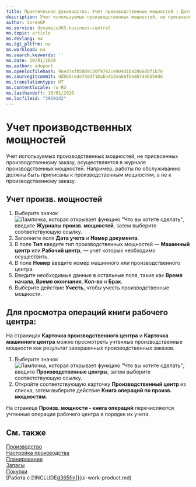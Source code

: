 ```yaml
---
title: Практическое руководство. Учет производственных мощностей | Документация Майкрософт
description: Учет используемых производственных мощностей, не присвоенных производственному заказу, осуществляется в журнале производственных мощностей. Например, работы по обслуживанию должны быть приписаны к производственным мощностям, а не к производственному заказу.
author: SorenGP
ms.service: dynamics365-business-central
ms.topic: article
ms.devlang: na
ms.tgt_pltfrm: na
ms.workload: na
ms.search.keywords: ''
ms.date: 10/01/2020
ms.author: edupont
ms.openlocfilehash: 96ed7af85889c20f9792ce904d1ba30660bf1b76
ms.sourcegitcommit: ddbb5cede750df1baba4b3eab8fbed6744b5b9d6
ms.translationtype: HT
ms.contentlocale: ru-RU
ms.lasthandoff: 10/01/2020
ms.locfileid: "3919142"
---
```

# <a name="post-capacities"></a>Учет производственных мощностей
Учет используемых производственных мощностей, не присвоенных производственному заказу, осуществляется в журнале производственных мощностей. Например, работы по обслуживанию должны быть приписаны к производственным мощностям, а не к производственному заказу.  

## <a name="to-post-capacities"></a>Учет произв. мощностей  
1.  Выберите значок ![Лампочка, которая открывает функцию "Что вы хотите сделать"](media/ui-search/search_small.png "Что вы хотите сделать"), введите **Журналы произв. мощностей**, затем выберите соответствующую ссылку.  
2.  Заполните поля **Дата учета** и **Номер документа**.  
3.  В поле **Тип** введите тип производственных мощностей — **Машинный центр** или **Рабочий центр**, — учет которых необходимо осуществить.  
4.  В поле **Номер** введите номер машинного или производственного центра.  
5.  Введите необходимые данные в остальные поля, такие как **Время начала**, **Время окончания**, **Кол-во** и **Брак**.  
6.  Выберите действие **Учесть**, чтобы учесть производственные мощности.  

## <a name="to-view-work-center-ledger-entries"></a>Для просмотра операций книги рабочего центра:  
На страницах **Карточка производственного центра** и **Карточка машинного центра** можно просмотреть учтенные производственные мощности как результат завершенных производственных заказов.    
1.  Выберите значок ![Лампочка, которая открывает функцию "Что вы хотите сделать"](media/ui-search/search_small.png "Что вы хотите сделать"), введите **Производственные центры**, затем выберите соответствующую ссылку.  
2.  Откройте соответствующую карточку **Производственный центр** из списка, затем выберите действие **Книга операций по произв. мощностям**.  

На странице **Произв. мощности - книга операций** перечисляются учтенные операции рабочего центра в порядке их учета.   

## <a name="see-also"></a>См. также  
[Производство](production-manage-manufacturing.md)    
[Настройка производства](production-configure-production-processes.md)  
[Планирование](production-planning.md)      
[Запасы](inventory-manage-inventory.md)  
[Покупки](purchasing-manage-purchasing.md)  
[Работа с [!INCLUDE[d365fin](includes/d365fin_md.md)]](ui-work-product.md)
